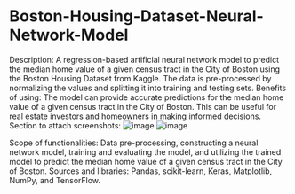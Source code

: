 # Boston-Housing-Dataset-Neural-Network-Model
Description: A regression-based artificial neural network model to predict the median home value of a given census tract in the City of Boston using the Boston Housing Dataset from Kaggle. The data is pre-processed by normalizing the values and splitting it into training and testing sets.
Benefits of using: The model can provide accurate predictions for the median home value of a given census tract in the City of Boston. This can be useful for real estate investors and homeowners in making informed decisions.
Section to attach screenshots: 
![image](https://user-images.githubusercontent.com/55629425/220574260-c093e0a3-3129-49c9-9c46-bafcc4b13e61.png)
![image](https://user-images.githubusercontent.com/55629425/220574332-13841b36-dd46-4c44-935e-a995963404d6.png)


Scope of functionalities: Data pre-processing, constructing a neural network model, training and evaluating the model, and utilizing the trained model to predict the median home value of a given census tract in the City of Boston.
Sources and libraries: Pandas, scikit-learn, Keras, Matplotlib, NumPy, and TensorFlow.
